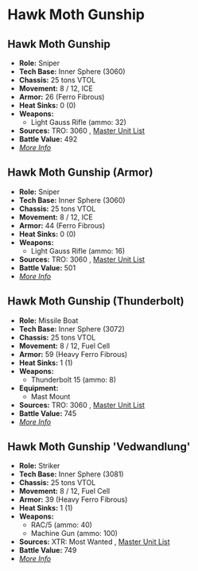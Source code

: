# Hawk Moth Gunship 

## Hawk Moth Gunship 

- **Role:** Sniper 
- **Tech Base:** Inner Sphere (3060) 
- **Chassis:** 25 tons VTOL 
- **Movement:** 8 / 12, ICE 
- **Armor:** 26 (Ferro Fibrous) 
- **Heat Sinks:** 0 (0) 
- **Weapons:** 
  - Light Gauss Rifle (ammo: 32) 
- **Sources:** TRO: 3060 , [Master Unit List](http://masterunitlist.info/Unit/Details/1427) 
- **Battle Value:** 492 
- [*More Info*](hawk_moth_gunship/hawk_moth_gunship.md) 

## Hawk Moth Gunship (Armor) 

- **Role:** Sniper 
- **Tech Base:** Inner Sphere (3060) 
- **Chassis:** 25 tons VTOL 
- **Movement:** 8 / 12, ICE 
- **Armor:** 44 (Ferro Fibrous) 
- **Heat Sinks:** 0 (0) 
- **Weapons:** 
  - Light Gauss Rifle (ammo: 16) 
- **Sources:** TRO: 3060 , [Master Unit List](http://masterunitlist.info/Unit/Details/1426) 
- **Battle Value:** 501 
- [*More Info*](hawk_moth_gunship/hawk_moth_gunship_armor.md) 

## Hawk Moth Gunship (Thunderbolt) 

- **Role:** Missile Boat 
- **Tech Base:** Inner Sphere (3072) 
- **Chassis:** 25 tons VTOL 
- **Movement:** 8 / 12, Fuel Cell 
- **Armor:** 59 (Heavy Ferro Fibrous) 
- **Heat Sinks:** 1 (1) 
- **Weapons:** 
  - Thunderbolt 15 (ammo: 8) 
- **Equipment:** 
  - Mast Mount 
- **Sources:** TRO: 3060 , [Master Unit List](http://masterunitlist.info/Unit/Details/1428) 
- **Battle Value:** 745 
- [*More Info*](hawk_moth_gunship/hawk_moth_gunship_thunderbolt.md) 

## Hawk Moth Gunship 'Vedwandlung' 

- **Role:** Striker 
- **Tech Base:** Inner Sphere (3081) 
- **Chassis:** 25 tons VTOL 
- **Movement:** 8 / 12, Fuel Cell 
- **Armor:** 39 (Heavy Ferro Fibrous) 
- **Heat Sinks:** 1 (1) 
- **Weapons:** 
  - RAC/5 (ammo: 40) 
  - Machine Gun (ammo: 100) 
- **Sources:** XTR: Most Wanted , [Master Unit List](http://masterunitlist.info/Unit/Details/5786) 
- **Battle Value:** 749 
- [*More Info*](hawk_moth_gunship/hawk_moth_gunship_vedwandlung.md) 

